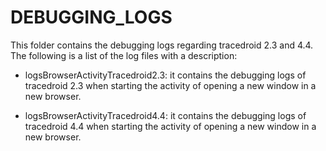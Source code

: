 # DEBUGGING_LOGS

This folder contains the debugging logs regarding tracedroid 2.3 and
4.4. The following is a list of the log files with a description:

- logsBrowserActivityTracedroid2.3: it contains the debugging logs of
  tracedroid 2.3 when starting the activity of opening a new window in
  a new browser.
  
- logsBrowserActivityTracedroid4.4: it contains the debugging logs of
  tracedroid 4.4 when starting the activity of opening a new window in
  a new browser.
